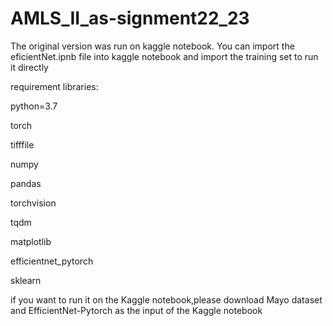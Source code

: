 # AMLS_II_as-signment22_23
The original version was run on kaggle notebook. You can import the eficientNet.ipnb file into kaggle notebook and import the training set to run it directly

requirement libraries:  

python=3.7  

torch  

tifffile  

numpy  

pandas  

torchvision  

tqdm  

matplotlib  

efficientnet_pytorch  

sklearn

if you want to run it on the Kaggle notebook,please download Mayo dataset and EfficientNet-Pytorch as the input
of the Kaggle notebook
